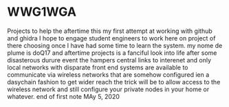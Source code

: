 # WWG1WGA
Projects to help the aftertime
this my first attempt at working with github and ghidra
I hope to engage student engineers to work here on project of there choosing once
I have had some time to learn the system.
my nome de plume is doQ17 and aftertime projects is a fanciful look into life after 
some disasterous durure event the hampers central links to interenet and only local 
networks with disparate front end systems are available to communicate via 
wireless networks that are  somehow configured ien a dasychain fashion to get wider reach
the trick will be to allow access to the wireless network and still configure your
private nodes in your home or whatever.
end of first note MAy 5, 2020
####
